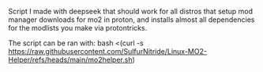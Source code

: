 Script I made with deepseek that should work for all distros that setup mod manager downloads for mo2 in proton, and installs almost all dependencies for the modlists you make via protontricks.

The script can be ran with: bash <(curl -s https://raw.githubusercontent.com/SulfurNitride/Linux-MO2-Helper/refs/heads/main/mo2helper.sh)
